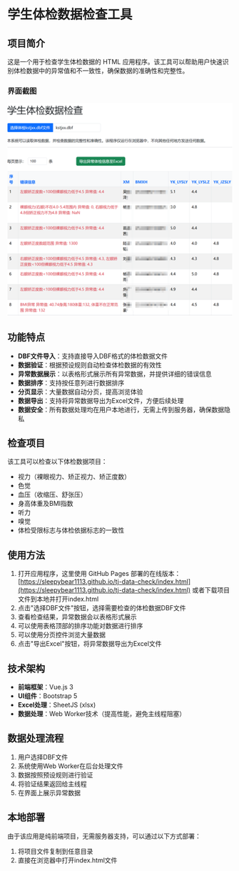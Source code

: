 # 学生体检数据检查工具

## 项目简介
这是一个用于检查学生体检数据的 HTML 应用程序。该工具可以帮助用户快速识别体检数据中的异常值和不一致性，确保数据的准确性和完整性。

### 界面截图
![home-page.png](imgs/home-page.png)

## 功能特点
- **DBF文件导入**：支持直接导入DBF格式的体检数据文件
- **数据验证**：根据预设规则自动检查体检数据的有效性
- **异常数据展示**：以表格形式展示所有异常数据，并提供详细的错误信息
- **数据排序**：支持按任意列进行数据排序
- **分页显示**：大量数据自动分页，提高浏览体验
- **数据导出**：支持将异常数据导出为Excel文件，方便后续处理
- **数据安全**：所有数据处理均在用户本地进行，无需上传到服务器，确保数据隐私

## 检查项目
该工具可以检查以下体检数据项目：
- 视力（裸眼视力、矫正视力、矫正度数）
- 色觉
- 血压（收缩压、舒张压）
- 身高体重及BMI指数
- 听力
- 嗅觉
- 体检受限标志与体检依据标志的一致性

## 使用方法
1. 打开应用程序，这里使用 GitHub Pages 部署的在线版本：[https://sleepybear1113.github.io/tj-data-check/index.html](https://sleepybear1113.github.io/tj-data-check/index.html)
   或者下载项目文件到本地并打开index.html
2. 点击"选择DBF文件"按钮，选择需要检查的体检数据DBF文件
3. 查看检查结果，异常数据会以表格形式展示
4. 可以使用表格顶部的排序功能对数据进行排序
5. 可以使用分页控件浏览大量数据
6. 点击"导出Excel"按钮，将异常数据导出为Excel文件

## 技术架构
- **前端框架**：Vue.js 3
- **UI组件**：Bootstrap 5
- **Excel处理**：SheetJS (xlsx)
- **数据处理**：Web Worker技术（提高性能，避免主线程阻塞）

## 数据处理流程
1. 用户选择DBF文件
2. 系统使用Web Worker在后台处理文件
3. 数据按照预设规则进行验证
4. 将验证结果返回给主线程
5. 在界面上展示异常数据

## 本地部署
由于该应用是纯前端项目，无需服务器支持，可以通过以下方式部署：
1. 将项目文件复制到任意目录
2. 直接在浏览器中打开index.html文件